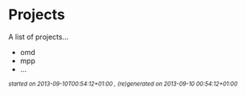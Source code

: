 

# Projects
A list of projects...

* omd
* mpp
* ...



<div style='font-size:80%;'><em>started on 2013-09-10T00:54:12+01:00
, (re)generated on 2013-09-10 00:54:12+01:00
</em></div>
